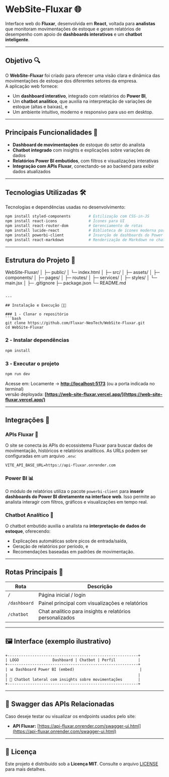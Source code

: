 # WebSite-Fluxar 🌐

Interface web do **Fluxar**, desenvolvida em **React**, voltada para **analistas** que monitoram movimentações de estoque e geram relatórios de desempenho com apoio de **dashboards interativos** e um **chatbot inteligente**.

---

## Objetivo 🔍

O **WebSite-Fluxar** foi criado para oferecer uma visão clara e dinâmica das movimentações de estoque dos diferentes setores da empresa.  
A aplicação web fornece:

- Um **dashboard interativo**, integrado com relatórios do **Power BI**,  
- Um **chatbot analítico**, que auxilia na interpretação de variações de estoque (altas e baixas), e  
- Um ambiente intuitivo, moderno e responsivo para uso em desktop.

---

## Principais Funcionalidades 🚀

- **Dashboard de movimentações** de estoque do setor do analista  
- **Chatbot integrado** com insights e explicações sobre variações de dados  
- **Relatórios Power BI embutidos**, com filtros e visualizações interativas  
- **Integração com APIs Fluxar**, conectando-se ao backend para exibir dados atualizados

---

## Tecnologias Utilizadas 🛠️

Tecnologias e dependências usadas no desenvolvimento:

```bash
npm install styled-components        # Estilização com CSS-in-JS
npm install react-icons              # Ícones para UI
npm install react-router-dom         # Gerenciamento de rotas
npm install lucide-react             # Biblioteca de ícones moderna para React
npm install powerbi-client           # Inserção de dashboards do Power BI
npm install react-markdown           # Renderização de Markdown no chatbot

```

---

## Estrutura do Projeto 📐


WebSite-Fluxar/
│
├─ public/
│   └─ index.html
│
├─ src/
│   ├─ assets/
│   ├─ components/
│   ├─ pages/
│   ├─ routes/
│   ├─ services/
│   ├─ styles/
│   └─ main.jsx
│
├─ .gitignore
├─ package.json
└─ README.md

````

---

## Instalação e Execução 👨‍💻

### 1️ - Clonar o repositório
```bash
git clone https://github.com/Fluxar-NeoTech/WebSite-Fluxar.git
cd WebSite-Fluxar
````

### 2️ - Instalar dependências

```bash
npm install
```

### 3️ - Executar o projeto

```bash
npm run dev
```

Acesse em:
Locamente -> **[http://localhost:5173](http://localhost:5173)** (ou a porta indicada no terminal)  
versão deployada: **[https://web-site-fluxar.vercel.app/](https://web-site-fluxar.vercel.app/)**

---

## Integrações 🧠

### APIs Fluxar 🔗

O site se conecta às APIs do ecossistema Fluxar para buscar dados de movimentação, históricos e relatórios analíticos.
As URLs podem ser configuradas em um arquivo `.env`:

```
VITE_API_BASE_URL=https://api-fluxar.onrender.com
```

### Power BI 📊

O módulo de relatórios utiliza o pacote `powerbi-client` para **inserir dashboards do Power BI diretamente na interface web**.
Isso permite ao analista interagir com filtros, gráficos e visualizações em tempo real.

### Chatbot Analítico 🤖

O chatbot embutido auxilia o analista na **interpretação de dados de estoque**, oferecendo:

* Explicações automáticas sobre picos de entrada/saída,
* Geração de relatórios por período, e
* Recomendações baseadas em padrões de movimentação.

---

## Rotas Principais 🧭

| Rota         | Descrição                                                |
| ------------ | -------------------------------------------------------- |
| `/`          | Página inicial / login                                   |
| `/dashboard` | Painel principal com visualizações e relatórios          |
| `/chatbot`   | Chat analítico para insights e relatórios personalizados |

---

## 🖼️ Interface (exemplo ilustrativo)

```
+----------------------------------------------------------+
| LOGO               Dashboard | Chatbot | Perfil          |
+----------------------------------------------------------+
| 📊 Dashboard Power BI (embed)                             |
|                                                          |
| 🤖 Chatbot lateral com insights sobre movimentações       |
+----------------------------------------------------------+
```

---

## 🔗 Swagger das APIs Relacionadas

Caso deseje testar ou visualizar os endpoints usados pelo site:

* **API Fluxar:** [https://api-fluxar.onrender.com/swagger-ui.html](https://api-fluxar.onrender.com/swagger-ui.html)

---

## 🧾 Licença

Este projeto é distribuído sob a **Licença MIT**.
Consulte o arquivo [LICENSE](LICENSE) para mais detalhes.
